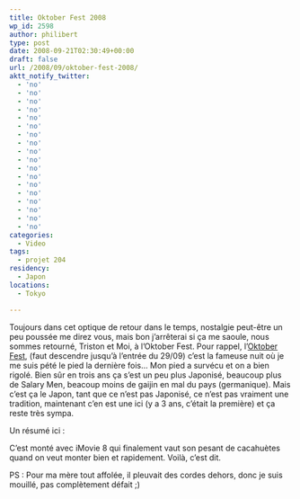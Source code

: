 ```yaml
---
title: Oktober Fest 2008
wp_id: 2598
author: philibert
type: post
date: 2008-09-21T02:30:49+00:00
draft: false
url: /2008/09/oktober-fest-2008/
aktt_notify_twitter:
  - 'no'
  - 'no'
  - 'no'
  - 'no'
  - 'no'
  - 'no'
  - 'no'
  - 'no'
  - 'no'
  - 'no'
  - 'no'
  - 'no'
  - 'no'
  - 'no'
  - 'no'
  - 'no'
  - 'no'
  - 'no'
categories:
  - Video
tags:
  - projet 204
residency:
  - Japon
locations:
  - Tokyo

---
```

Toujours dans cet optique de retour dans le temps, nostalgie peut-être un peu poussée me direz vous, mais bon j&rsquo;arrêterai si ça me saoule, nous sommes retourné, Triston et Moi, à l&rsquo;Oktober Fest. Pour rappel, l&rsquo;<a class="aligncenter" style="display: inline !important;" title="Archive" href="https://rapdp.free.fr/projet202/archsept.htm" target="_blank">Oktober Fest</a>, (faut descendre jusqu&rsquo;à l&rsquo;entrée du 29/09) c&rsquo;est la fameuse nuit où je me suis pété le pied la dernière fois&#8230; Mon pied a survécu et on a bien rigolé. Bien sûr en trois ans ça s&rsquo;est un peu plus Japonisé, beaucoup plus de Salary Men, beacoup moins de gaijin en mal du pays (germanique). Mais c&rsquo;est ça le Japon, tant que ce n&rsquo;est pas Japonisé, ce n&rsquo;est pas vraiment une tradition, maintenant c&rsquo;en est une ici (y a 3 ans, c&rsquo;était la première) et ça reste très sympa. 

Un résumé ici :



C&rsquo;est monté avec iMovie 8 qui finalement vaut son pesant de cacahuètes quand on veut monter bien et rapidement. Voilà, c&rsquo;est dit.

PS : Pour ma mère tout affolée, il pleuvait des cordes dehors, donc je suis mouillé, pas complètement défait ;)